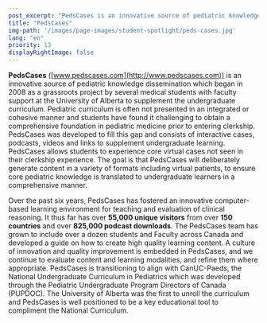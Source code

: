 ```yaml
---
post_excerpt: "PedsCases is an innovative source of pediatric knowledge dissemination which began in 2008 as a grassroots project by several medical students with faculty support at the University of Alberta."
title: "PedsCases"
img-path: '/images/page-images/student-spotlight/peds-cases.jpg'
lang: "en"
priority: 13
displayRightImage: false
---
```

**PedsCases** ([www.pedscases.com](http://www.pedscases.com)) is an innovative source of pediatric knowledge dissemination which began in 2008 as a grassroots project by several medical students with faculty support at the University of Alberta to supplement the undergraduate curriculum. Pediatric curriculum is often not presented in an integrated or cohesive manner and students have found it challenging to obtain a comprehensive foundation in pediatric medicine prior to entering clerkship. PedsCases was developed to fill this gap and consists of interactive cases, podcasts, videos and links to supplement undergraduate learning. PedsCases allows students to experience core virtual cases not seen in their clerkship experience. The goal is that PedsCases will deliberately generate content in a variety of formats including virtual patients, to ensure core pediatric knowledge is translated to undergraduate learners in a comprehensive manner.

Over the past six years, PedsCases has fostered an innovative computer-based learning environment for teaching and evaluation of clinical reasoning. It thus far has over **55,000 unique visitors** from over **150 countries** and over **825,000 podcast downloads**. The PedsCases team has grown to include over a dozen students and Faculty across Canada and developed a guide on how to create high quality learning content. A culture of innovation and quality improvement is embedded in PedsCases, and we continue to evaluate content and learning modalities, and refine them where appropriate. PedsCases is transitioning to align with CanUC-Paeds, the National Undergraduate Curriculum in Pediatrics which was developed through the Pediatric Undergraduate Program Directors of Canada (PUPDOC). The University of Alberta was the first to unroll the curriculum and PedsCases is well positioned to be a key educational tool to compliment the National Curriculum.